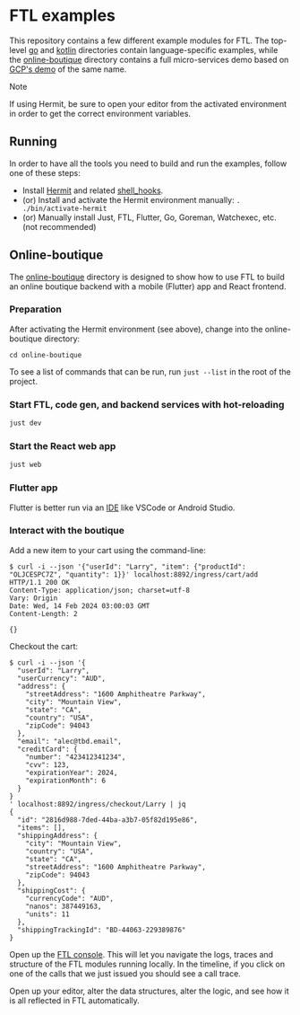 # FTL examples

This repository contains a few different example modules for FTL. The top-level
[go](./go) and [kotlin](./kotlin/) directories contain language-specific
examples, while the [online-boutique](./online-boutique/) directory contains a
full micro-services demo based on [GCP's
demo](https://github.com/GoogleCloudPlatform/microservices-demo) of the same
name.

> [!NOTE]
> If using Hermit, be sure to open your editor from the activated environment in
> order to get the correct environment variables.

## Running

In order to have all the tools you need to build and run the examples, follow one of these steps:

- Install [Hermit](https://cashapp.github.io/hermit/usage/get-started/) and related [shell_hooks](https://cashapp.github.io/hermit/usage/shell/).
- (or) Install and activate the Hermit environment manually: `. ./bin/activate-hermit`
- (or) Manually install Just, FTL, Flutter, Go, Goreman, Watchexec, etc. (not recommended)

## Online-boutique

The [online-boutique](./online-boutique) directory is designed to show how to
use FTL to build an online boutique backend with a mobile (Flutter) app and
React frontend.

### Preparation

After activating the Hermit environment (see above), change into the online-boutique directory:

```
cd online-boutique
```

To see a list of commands that can be run, run `just --list` in the root of the
project.

### Start FTL, code gen, and backend services with hot-reloading

```bash
just dev
```

### Start the React web app

```bash
just web
```

### Flutter app

Flutter is better run via an [IDE](https://docs.flutter.dev/get-started/editor?tab=vscode) like VSCode or Android Studio.

### Interact with the boutique

Add a new item to your cart using the command-line:

```
$ curl -i --json '{"userId": "Larry", "item": {"productId": "OLJCESPC7Z", "quantity": 1}}' localhost:8892/ingress/cart/add
HTTP/1.1 200 OK
Content-Type: application/json; charset=utf-8
Vary: Origin
Date: Wed, 14 Feb 2024 03:00:03 GMT
Content-Length: 2

{}
```

Checkout the cart:

```
$ curl -i --json '{
  "userId": "Larry",
  "userCurrency": "AUD",
  "address": {
    "streetAddress": "1600 Amphitheatre Parkway",
    "city": "Mountain View",
    "state": "CA",
    "country": "USA",
    "zipCode": 94043
  },
  "email": "alec@tbd.email",
  "creditCard": {
    "number": "423412341234",
    "cvv": 123,
    "expirationYear": 2024,
    "expirationMonth": 6
  }
}
' localhost:8892/ingress/checkout/Larry | jq
{
  "id": "2816d988-7ded-44ba-a3b7-05f82d195e86",
  "items": [],
  "shippingAddress": {
    "city": "Mountain View",
    "country": "USA",
    "state": "CA",
    "streetAddress": "1600 Amphitheatre Parkway",
    "zipCode": 94043
  },
  "shippingCost": {
    "currencyCode": "AUD",
    "nanos": 387449163,
    "units": 11
  },
  "shippingTrackingId": "BD-44063-229389876"
}
```

Open up the [FTL console](https://localhost:8892). This will let you navigate the
logs, traces and structure of the FTL modules running locally. In the timeline,
if you click on one of the calls that we just issued you should see a call trace.

Open up your editor, alter the data structures, alter the logic, and see how it
is all reflected in FTL automatically.

